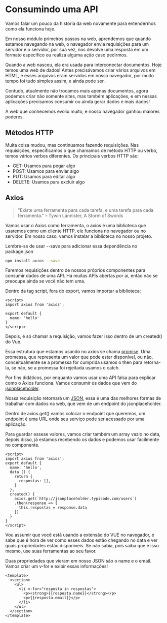 # Consumindo uma API

Vamos falar um pouco da história da web novamente para entendermos como ela funciona hoje. 

Em nosso módulo primeiros passos na web, aprendemos que quando estamos navegando na web, o navegador envia requisições para um servidor e o servidor, por sua vez, nos devolve uma resposta em um formato específico ou realiza alguma ação caso pedirmos.

Quando a web nasceu, ela era usada para interconectar documentos. Hoje temos uma web de dados! Antes precisávamos criar vários arquivos em HTML, e esses arquivos eram servidos em nosso navegador, por muito tempo foi tudo simples assim, e ainda pode ser.

Contudo, atualmente não trocamos mais apenas documentos, agora podemos criar não somente sites, mas também aplicações, e em nessas aplicações precisamos consumir ou ainda gerar dados e mais dados!

A web que conhecemos evoliu muito, e nosso navegador ganhou maiores poderes.

## Métodos HTTP

Muita coisa mudou, mas continuamos fazendo requisições. Nas requisições, especificamos o que chamamos de método HTTP ou verbo, temos vários verbos diferentes. Os principais verbos HTTP são:

- GET: Usamos para pegar algo
- POST: Usamos para enviar algo
- PUT: Usamos para editar algo
- DELETE: Usamos para excluir algo

## Axios

> "Existe uma ferramenta para cada tarefa, e uma tarefa para cada ferramenta."
> – Tywin Lannister, A Storm of Swords

Vamos usar o Axios como ferramenta, o axios é uma biblioteca que usaremos como um cliente HTTP, ele funciona no navegador ou no servidor. Em nosso caso, vamos instalar a biblioteca no nosso projeto.

Lembre-se de usar --save para adicionar essa dependência no package.json 

```bash
npm install axios --save
```

Faremos requisições dentro de nossos próprios componentes para consumir dados de uma API. Há muitas APIs abertas por aí, então não se preocupe ainda se você não tem uma.

Dentro da tag script, fora do export, vamos importar a biblioteca:

```vue
<script>
import axios from 'axios';

export default {
  name: 'hello'
}
</script>
```
Depois, é só chamar a requisição, vamos fazer isso dentro de um created() do Vue.

Essa estrutura que estamos usando no axios se chama [promise](https://developer.mozilla.org/pt-BR/docs/Web/JavaScript/Reference/Global_Objects/Promise). Uma promessa, que representa um valor que pode estar disponível, ou não, conceitualmente se a promessa for cumprida usamos o then para retorna-la, se não, se a promessa foi rejeitada usamos o catch.

Por fins didáticos, por enquanto vamos usar uma API falsa para explicar como o Axios funciona. Vamos consumir os dados que vem do [jsonplaceholder](https://jsonplaceholder.typicode.com/).
 
Nossa requisição retornará um [JSON](https://pt.wikipedia.org/wiki/JSON), essa é uma das melhores formas de trabalhar com dados na web, que vem de um endpoint do jsonplaceholder.

Dentro de axios.get() vamos colocar o endpoint que queremos, um endpoint é uma URL onde seu serviço pode ser acessado por uma aplicação.

Para guardar essese valores, vamos criar também um array vazio no data, depois disso, já estamos recebendo os dados e podemos usar facilmente no componente.

```vue
<script>
import axios from 'axios';
export default {
  name: 'hello',
  data () {
    return {
      respostas: [],
    }
  },
  created() {
    axios.get(`http://jsonplaceholder.typicode.com/users`)
    .then(response => {
      this.respostas = response.data
    })
  }
}
</script>
```

Vou assumir que você está usando a extensão do VUE no navegador, e sabe que é hora de ver como esses dados estão chegando no data e ver quais propriedades estão disponíveis. Se não sabia, pois saiba que é isso mesmo, use suas ferramentas ao seu favor.

Duas propriedades que vieram em nosso JSON são o name e o email. Vamos criar um v-for e exibir essas informações!

```vue
<template>
  <section>
    <ul>
      <li v-for="resposta in respostas">
        <p><strong>{{resposta.name}}</strong></p>
        <p>{{resposta.email}}</p>
      </li>
    </ul>
  </section>
</template>
```
